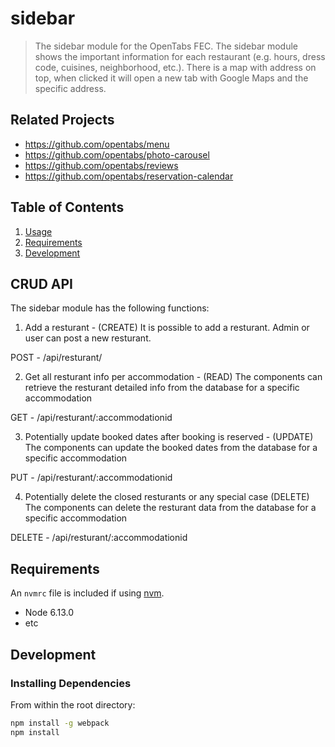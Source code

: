 # sidebar

> The sidebar module for the OpenTabs FEC. The sidebar module shows the important information for each restaurant (e.g. hours, dress code, cuisines, neighborhood, etc.). There is a map with address on top, when clicked it will open a new tab with Google Maps and the
specific address.

## Related Projects

  - https://github.com/opentabs/menu
  - https://github.com/opentabs/photo-carousel
  - https://github.com/opentabs/reviews
  - https://github.com/opentabs/reservation-calendar

## Table of Contents

1. [Usage](#Usage)
1. [Requirements](#requirements)
1. [Development](#development)

## CRUD API
The sidebar module has the following functions:

1. Add a resturant - (CREATE)
It is possible to add a resturant. Admin or user can post a new resturant.

POST - /api/resturant/

2. Get all resturant info per accommodation - (READ)
The components can retrieve the resturant detailed info from the database for a specific accommodation

GET - /api/resturant/:accommodationid

3. Potentially update booked dates after booking is reserved - (UPDATE)
The components can update the booked dates from the database for a specific accommodation

PUT - /api/resturant/:accommodationid

4. Potentially delete the closed resturants or any special case (DELETE)
The components can delete the resturant data from the database for a specific accommodation

DELETE - /api/resturant/:accommodationid

## Requirements

An `nvmrc` file is included if using [nvm](https://github.com/creationix/nvm).

- Node 6.13.0
- etc

## Development

### Installing Dependencies

From within the root directory:

```sh
npm install -g webpack
npm install
```

